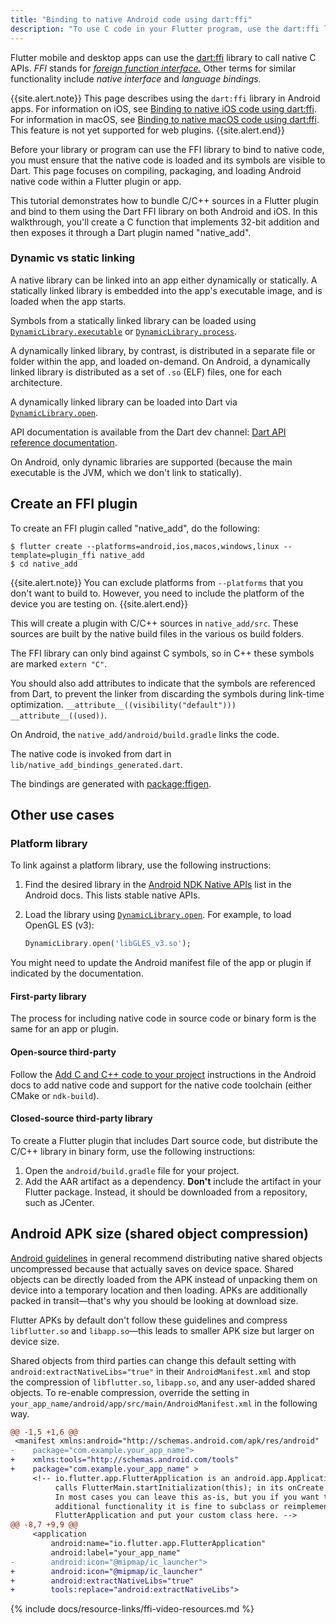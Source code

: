 ```yaml
---
title: "Binding to native Android code using dart:ffi"
description: "To use C code in your Flutter program, use the dart:ffi library."
---
```


<?code-excerpt path-base="development/platform_integration"?>

Flutter mobile and desktop apps can use the
[dart:ffi][] library to call native C APIs.
_FFI_ stands for [_foreign function interface._][FFI]
Other terms for similar functionality include
_native interface_ and _language bindings._

{{site.alert.note}}
  This page describes using the `dart:ffi` library
  in Android apps. For information on iOS, see
  [Binding to native iOS code using dart:ffi][ios-ffi].
  For information in macOS, see
  [Binding to native macOS code using dart:ffi][macos-ffi].
  This feature is not yet supported for web plugins.
{{site.alert.end}}


[ios-ffi]: /platform-integration/ios/c-interop
[dart:ffi]: {{site.dart.api}}/dev/dart-ffi/dart-ffi-library.html
[macos-ffi]: /platform-integration/macos/c-interop
[FFI]: https://en.wikipedia.org/wiki/Foreign_function_interface

Before your library or program can use the FFI library
to bind to native code, you must ensure that the
native code is loaded and its symbols are visible to Dart.
This page focuses on compiling, packaging,
and loading Android native code within a Flutter plugin or app.

This tutorial demonstrates how to bundle C/C++
sources in a Flutter plugin and bind to them using
the Dart FFI library on both Android and iOS.
In this walkthrough, you'll create a C function
that implements 32-bit addition and then
exposes it through a Dart plugin named "native_add".

### Dynamic vs static linking

A native library can be linked into an app either
dynamically or statically. A statically linked library
is embedded into the app's executable image,
and is loaded when the app starts.

Symbols from a statically linked library can be
loaded using [`DynamicLibrary.executable`][] or
[`DynamicLibrary.process`][].

A dynamically linked library, by contrast, is distributed
in a separate file or folder within the app,
and loaded on-demand. On Android, a dynamically
linked library is distributed as a set of `.so` (ELF)
files, one for each architecture.

A dynamically linked library can be loaded into
Dart via [`DynamicLibrary.open`][].

API documentation is available from the Dart dev channel:
[Dart API reference documentation][].

On Android, only dynamic libraries are supported
(because the main executable is the JVM,
which we don't link to statically).


[Dart API reference documentation]: {{site.dart.api}}/dev/
[`DynamicLibrary.executable`]: {{site.dart.api}}/dev/dart-ffi/DynamicLibrary/DynamicLibrary.executable.html
[`DynamicLibrary.open`]: {{site.dart.api}}/dev/dart-ffi/DynamicLibrary/DynamicLibrary.open.html
[`DynamicLibrary.process`]: {{site.dart.api}}/dev/dart-ffi/DynamicLibrary/DynamicLibrary.process.html

## Create an FFI plugin

To create an FFI plugin called "native_add",
do the following:

```console
$ flutter create --platforms=android,ios,macos,windows,linux --template=plugin_ffi native_add
$ cd native_add
```

{{site.alert.note}}
  You can exclude platforms from `--platforms` that you don't want
  to build to. However, you need to include the platform of 
  the device you are testing on.
{{site.alert.end}}

This will create a plugin with C/C++ sources in `native_add/src`.
These sources are built by the native build files in the various
os build folders.

The FFI library can only bind against C symbols,
so in C++ these symbols are marked `extern "C"`.

You should also add attributes to indicate that the
symbols are referenced from Dart,
to prevent the linker from discarding the symbols
during link-time optimization.
`__attribute__((visibility("default"))) __attribute__((used))`.

On Android, the `native_add/android/build.gradle` links the code.

The native code is invoked from dart in `lib/native_add_bindings_generated.dart`.

The bindings are generated with [package:ffigen]({{site.pub-pkg}}/ffigen).

## Other use cases

### Platform library

To link against a platform library,
use the following instructions:

 1. Find the desired library in the [Android NDK Native APIs][]
    list in the Android docs. This lists stable native APIs.
 1. Load the library using [`DynamicLibrary.open`][].
    For example, to load OpenGL ES (v3):

    ```dart
    DynamicLibrary.open('libGLES_v3.so');
    ```

You might need to update the Android manifest
file of the app or plugin if indicated by
the documentation.


[Android NDK Native APIs]: {{site.android-dev}}/ndk/guides/stable_apis

#### First-party library

The process for including native code in source
code or binary form is the same for an app or
plugin.

#### Open-source third-party

Follow the [Add C and C++ code to your project][]
instructions in the Android docs to
add native code and support for the native
code toolchain (either CMake or `ndk-build`).


[Add C and C++ code to your project]: {{site.android-dev}}/studio/projects/add-native-code

#### Closed-source third-party library

To create a Flutter plugin that includes Dart
source code, but distribute the C/C++ library
in binary form, use the following instructions:

1. Open the `android/build.gradle` file for your
   project.
1. Add the AAR artifact as a dependency.
   **Don't** include the artifact in your
   Flutter package. Instead, it should be
   downloaded from a repository, such as
   JCenter.


## Android APK size (shared object compression)

[Android guidelines][] in general recommend
distributing native shared objects uncompressed
because that actually saves on device space.
Shared objects can be directly loaded from the APK
instead of unpacking them on device into a
temporary location and then loading.
APKs are additionally packed in transit&mdash;that's
why you should be looking at download size.

Flutter APKs by default don't follow these guidelines
and compress `libflutter.so` and `libapp.so`&mdash;this
leads to smaller APK size but larger on device size.

Shared objects from third parties can change this default
setting with `android:extractNativeLibs="true"` in their
`AndroidManifest.xml` and stop the compression of `libflutter.so`,
`libapp.so`, and any user-added shared objects.
To re-enable compression, override the setting in
`your_app_name/android/app/src/main/AndroidManifest.xml`
in the following way.

```diff
@@ -1,5 +1,6 @@
 <manifest xmlns:android="http://schemas.android.com/apk/res/android"
-    package="com.example.your_app_name">
+    xmlns:tools="http://schemas.android.com/tools"
+    package="com.example.your_app_name" >
     <!-- io.flutter.app.FlutterApplication is an android.app.Application that
          calls FlutterMain.startInitialization(this); in its onCreate method.
          In most cases you can leave this as-is, but you if you want to provide
          additional functionality it is fine to subclass or reimplement
          FlutterApplication and put your custom class here. -->
@@ -8,7 +9,9 @@
     <application
         android:name="io.flutter.app.FlutterApplication"
         android:label="your_app_name"
-        android:icon="@mipmap/ic_launcher">
+        android:icon="@mipmap/ic_launcher"
+        android:extractNativeLibs="true"
+        tools:replace="android:extractNativeLibs">
```

[Android guidelines]: {{site.android-dev}}/topic/performance/reduce-apk-size#extract-false

{% include docs/resource-links/ffi-video-resources.md %}